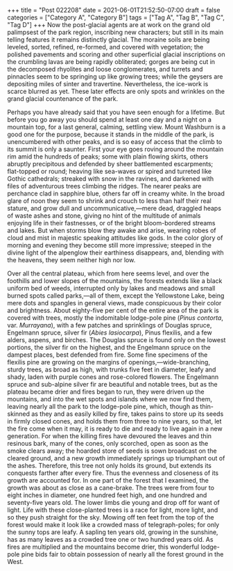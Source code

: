 +++
title = "Post 022208"
date = 2021-06-01T21:52:50-07:00
draft = false
categories = ["Category A", "Category B"]
tags = ["Tag A", "Tag B", "Tag C", "Tag D"]
+++
Now the post-glacial agents are at work on the grand old palimpsest of the park region, inscribing new characters; but still in its main telling features it remains distinctly glacial. The moraine soils are being leveled, sorted, refined, re-formed, and covered with vegetation; the polished pavements and scoring and other superficial glacial inscriptions on the crumbling lavas are being rapidly obliterated; gorges are being cut in the decomposed rhyolites and loose conglomerates, and turrets and pinnacles seem to be springing up like growing trees; while the geysers are depositing miles of sinter and travertine. Nevertheless, the ice-work is scarce blurred as yet. These later effects are only spots and wrinkles on the grand glacial countenance of the park.

Perhaps you have already said that you have seen enough for a lifetime. But before you go away you should spend at least one day and a night on a mountain top, for a last general, calming, settling view. Mount Washburn is a good one for the purpose, because it stands in the middle of the park, is unencumbered with other peaks, and is so easy of access that the climb to its summit is only a saunter. First your eye goes roving around the mountain rim amid the hundreds of peaks; some with plain flowing skirts, others abruptly precipitous and defended by sheer battlemented escarpments; flat-topped or round; heaving like sea-waves or spired and turreted like Gothic cathedrals; streaked with snow in the ravines, and darkened with files of adventurous trees climbing the ridges. The nearer peaks are perchance clad in sapphire blue, others far off in creamy white. In the broad glare of noon they seem to shrink and crouch to less than half their real stature, and grow dull and uncommunicative,—mere dead, draggled heaps of waste ashes and stone, giving no hint of the multitude of animals enjoying life in their fastnesses, or of the bright bloom-bordered streams and lakes. But when storms blow they awake and arise, wearing robes of cloud and mist in majestic speaking attitudes like gods. In the color glory of morning and evening they become still more impressive; steeped in the divine light of the alpenglow their earthiness disappears, and, blending with the heavens, they seem neither high nor low.

Over all the central plateau, which from here seems level, and over the foothills and lower slopes of the mountains, the forests extends like a black uniform bed of weeds, interrupted only by lakes and meadows and small burned spots called parks,—all of them, except the Yellowstone Lake, being mere dots and spangles in general views, made conspicuous by their color and brightness. About eighty-five per cent of the entire area of the park is covered with trees, mostly the indomitable lodge-pole pine (_Pinus contorta_, var. _Murrayana_), with a few patches and sprinklings of Douglas spruce, Engelmann spruce, silver fir (_Abies lasiocarpa_), Pinus flexilis, and a few alders, aspens, and birches. The Douglas spruce is found only on the lowest portions, the silver fir on the highest, and the Engelmann spruce on the dampest places, best defended from fire. Some fine specimens of the flexilis pine are growing on the margins of openings,—wide-branching, sturdy trees, as broad as high, with trunks five feet in diameter, leafy and shady, laden with purple cones and rose-colored flowers. The Engelmann spruce and sub-alpine silver fir are beautiful and notable trees, but as the plateau became drier and fires began to run, they were driven up the mountains, and into the wet spots and islands where we now find them, leaving nearly all the park to the lodge-pole pine, which, though as thin-skinned as they and as easily killed by fire, takes pains to store up its seeds in firmly closed cones, and holds them from three to nine years, so that, let the fire come when it may, it is ready to die and ready to live again in a new generation. For when the killing fires have devoured the leaves and thin resinous bark, many of the cones, only scorched, open as soon as the smoke clears away; the hoarded store of seeds is sown broadcast on the cleared ground, and a new growth immediately springs up triumphant out of the ashes. Therefore, this tree not only holds its ground, but extends its conquests farther after every fire. Thus the evenness and closeness of its growth are accounted for. In one part of the forest that I examined, the growth was about as close as a cane-brake. The trees were from four to eight inches in diameter, one hundred feet high, and one hundred and seventy-five years old. The lower limbs die young and drop off for want of light. Life with these close-planted trees is a race for light, more light, and so they push straight for the sky. Mowing off ten feet from the top of the forest would make it look like a crowded mass of telegraph-poles; for only the sunny tops are leafy. A sapling ten years old, growing in the sunshine, has as many leaves as a crowded tree one or two hundred years old. As fires are multiplied and the mountains become drier, this wonderful lodge-pole pine bids fair to obtain possession of nearly all the forest ground in the West.
